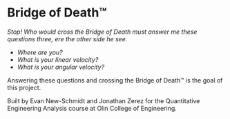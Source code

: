 # Bridge of Death™

_Stop! Who would cross the Bridge of Death must answer me these questions three, ere the other side he see._
- _Where are you?_
- _What is your linear velocity?_
- _What is your angular velocity?_

Answering these questions and crossing the Bridge of Death™ is the goal of this project.

Built by Evan New-Schmidt and Jonathan Zerez for the Quantitative Engineering Analysis course at Olin College of Engineering.
